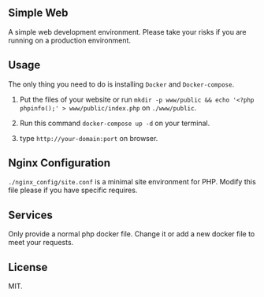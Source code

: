 ## Simple Web

A simple web development environment. Please take your risks if you are running on a production environment.

## Usage

The only thing you need to do is installing `Docker` and `Docker-compose`.

1. Put the files of your website or run `mkdir -p www/public && echo '<?php phpinfo();' > www/public/index.php` on `./www/public`.

2. Run this command `docker-compose up -d` on your terminal.

3. type `http://your-domain:port` on browser.

## Nginx Configuration

`./nginx_config/site.conf` is a minimal site environment for PHP. Modify this file please if you have specific requires.

## Services

Only provide a normal php docker file. Change it or add a new docker file to meet your requests.

## License

MIT.